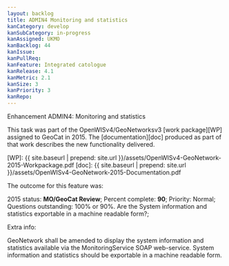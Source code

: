 ```yaml
---
layout: backlog
title: ADMIN4 Monitoring and statistics
kanCategory: develop
kanSubCategory: in-progress
kanAssigned: UKMO
kanBacklog: 44
kanIssue:
kanPullReq:
kanFeature: Integrated catologue
kanRelease: 4.1
kanMetric: 2.1
kanSize: 3
kanPriority: 3
kanRepo:
---
```

Enhancement ADMIN4: Monitoring and statistics

This task was part of the OpenWISv4/GeoNetworksv3 [work package][WP] assigned to GeoCat in 2015.  The [documentation][doc] produced as part of that work describes the new functionality delivered.

[WP]: {{ site.baseurl | prepend: site.url }}/assets/OpenWISv4-GeoNetwork-2015-Workpackage.pdf
[doc]: {{ site.baseurl | prepend: site.url }}/assets/OpenWISv4-GeoNetwork-2015-Documentation.pdf

The outcome for this feature was:

2015 status: **MO/GeoCat Review**; Percent complete: **90**; Priority: Normal; Questions outstanding: 100% or 90%. Are the System information and statistics exportable in a machine readable form?;

Extra info:

GeoNetwork shall be amended to display the system information and statistics available via the MonitoringService SOAP web-service.
System information and statistics should be exportable in a machine readable form.
